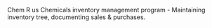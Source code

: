 Chem R us
Chemicals inventory management program - 
Maintaining inventory tree, documenting sales & purchases.
